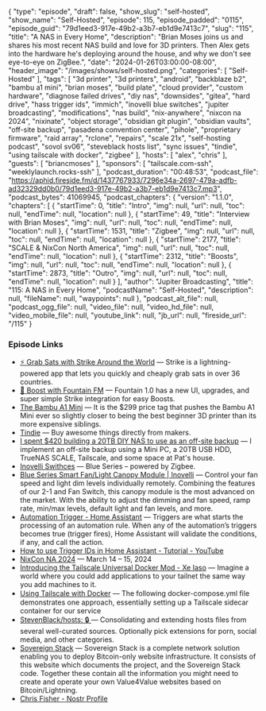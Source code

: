 {
  "type": "episode",
  "draft": false,
  "show_slug": "self-hosted",
  "show_name": "Self-Hosted",
  "episode": 115,
  "episode_padded": "0115",
  "episode_guid": "79d1eed3-917e-49b2-a3b7-eb1d9e7413c7",
  "slug": "115",
  "title": "A NAS in Every Home",
  "description": "Brian Moses joins us and shares his most recent NAS build and love for 3D printers. Then Alex gets into the hardware he's deploying around the house, and why we don't see eye-to-eye on ZigBee.",
  "date": "2024-01-26T03:00:00-08:00",
  "header_image": "/images/shows/self-hosted.png",
  "categories": [
    "Self-Hosted"
  ],
  "tags": [
    "3d printer",
    "3d printers",
    "android",
    "backblaze b2",
    "bambu a1 mini",
    "brian moses",
    "build plate",
    "cloud provider",
    "custom hardware",
    "diagnose failed drives",
    "diy nas",
    "downsides",
    "gitea",
    "hard drive",
    "hass trigger ids",
    "immich",
    "inovelli blue switches",
    "jupiter broadcasting",
    "modifications",
    "nas build",
    "nix-anywhere",
    "nixcon na 2024",
    "nixinate",
    "object storage",
    "obsidian git plugin",
    "obsidian vaults",
    "off-site backup",
    "pasadena convention center",
    "pihole",
    "proprietary firmware",
    "raid array",
    "rclone",
    "repairs",
    "scale 21x",
    "self-hosting podcast",
    "sovol sv06",
    "steveblack hosts list",
    "sync issues",
    "tindie",
    "using tailscale with docker",
    "zigbee"
  ],
  "hosts": [
    "alex",
    "chris"
  ],
  "guests": [
    "briancmoses"
  ],
  "sponsors": [
    "tailscale.com-ssh",
    "weeklylaunch.rocks-ssh"
  ],
  "podcast_duration": "00:48:53",
  "podcast_file": "https://aphid.fireside.fm/d/1437767933/7296e34a-2697-479a-adfb-ad32329dd0b0/79d1eed3-917e-49b2-a3b7-eb1d9e7413c7.mp3",
  "podcast_bytes": 41069945,
  "podcast_chapters": {
    "version": "1.1.0",
    "chapters": [
      {
        "startTime": 0,
        "title": "Intro",
        "img": null,
        "url": null,
        "toc": null,
        "endTime": null,
        "location": null
      },
      {
        "startTime": 49,
        "title": "Interview with Brian Moses",
        "img": null,
        "url": null,
        "toc": null,
        "endTime": null,
        "location": null
      },
      {
        "startTime": 1531,
        "title": "Zigbee",
        "img": null,
        "url": null,
        "toc": null,
        "endTime": null,
        "location": null
      },
      {
        "startTime": 2177,
        "title": "SCALE & NixCon North America",
        "img": null,
        "url": null,
        "toc": null,
        "endTime": null,
        "location": null
      },
      {
        "startTime": 2312,
        "title": "Boosts",
        "img": null,
        "url": null,
        "toc": null,
        "endTime": null,
        "location": null
      },
      {
        "startTime": 2873,
        "title": "Outro",
        "img": null,
        "url": null,
        "toc": null,
        "endTime": null,
        "location": null
      }
    ],
    "author": "Jupiter Broadcasting",
    "title": "115: A NAS in Every Home",
    "podcastName": "Self-Hosted",
    "description": null,
    "fileName": null,
    "waypoints": null
  },
  "podcast_alt_file": null,
  "podcast_ogg_file": null,
  "video_file": null,
  "video_hd_file": null,
  "video_mobile_file": null,
  "youtube_link": null,
  "jb_url": null,
  "fireside_url": "/115"
}


### Episode Links

  * [⚡ Grab Sats with Strike Around the World](https://strike.me/download/ "⚡ Grab Sats with Strike Around the World") — Strike is a lightning-powered app that lets you quickly and cheaply grab sats in over 36 countries. 
  * [🎉 Boost with Fountain FM](https://www.fountain.fm/features "🎉 Boost with Fountain FM") — Fountain 1.0 has a new UI, upgrades, and super simple Strike integration for easy Boosts.
  * [The Bambu A1 Mini](https://butterwhat.com/2023/12/05/the-bambu-a1-mini-the-best-choice-for-your-first-3d-printer.html "The Bambu A1 Mini") — It is the $299 price tag that pushes the Bambu A1 Mini ever so slightly closer to being the best beginner 3D printer than its more expensive siblings.
  * [Tindie](https://www.tindie.com/ "Tindie") — Buy awesome things directly from makers.
  * [I spent $420 building a 20TB DIY NAS to use as an off-site backup](https://blog.briancmoses.com/2023/08/i-spent-420-building-a-20tb-diy-nas-to-use-as-an-off-site-backup.html "I spent $420 building a 20TB DIY NAS to use as an off-site backup") — I implement an off-site backup using a Mini PC, a 20TB USB HDD, TrueNAS SCALE, Tailscale, and some space at Pat's house.
  * [Inovelli Swithces](https://inovelli.com/collections/inovelli-blue-series "Inovelli Swithces") — Blue Series – powered by Zigbee.
  * [Blue Series Smart Fan/Light Canopy Module | Inovelli](https://inovelli.com/collections/inovelli-smart-light-switches/products/zigbee-blue-series-smart-fan-light-canopy-module "Blue Series Smart Fan/Light Canopy Module | Inovelli") — Control your fan speed and light dim levels individually remotely. Combining the features of our 2-1 and Fan Switch, this canopy module is the most advanced on the market. With the ability to adjust the dimming and fan speed, ramp rate, min/max levels, default light and fan levels, and more.
  * [Automation Trigger - Home Assistant](https://www.home-assistant.io/docs/automation/trigger/ "Automation Trigger - Home Assistant") — Triggers are what starts the processing of an automation rule. When any of the automation’s triggers becomes true (trigger fires), Home Assistant will validate the conditions, if any, and call the action.
  * [How to use Trigger IDs in Home Assistant - Tutorial - YouTube](https://www.youtube.com/watch?v=fE_MYcXYwMI "How to use Trigger IDs in Home Assistant - Tutorial - YouTube")
  * [NixCon NA 2024](https://2024-na.nixcon.org/talks/ "NixCon NA 2024") — March 14 – 15, 2024
  * [Introducing the Tailscale Universal Docker Mod - Xe Iaso](https://christine.website/blog/docker-mod-tailscale/ "Introducing the Tailscale Universal Docker Mod - Xe Iaso") — Imagine a world where you could add applications to your tailnet the same way you add machines to it.
  * [Using Tailscale with Docker](https://rnorth.org/tailscale-docker/ "Using Tailscale with Docker") — The fol­low­ing docker-compose.yml ﬁle demon­strates one ap­proach, es­sen­tially set­ting up a Tailscale side­car con­tainer for our ser­vice
  * [StevenBlack/hosts: 🔒 ](https://github.com/StevenBlack/hosts "StevenBlack/hosts: 🔒 ") — Consolidating and extending hosts files from several well-curated sources. Optionally pick extensions for porn, social media, and other categories.
  * [Sovereign Stack](https://www.sovereign-stack.org/ "Sovereign Stack") — Sovereign Stack is a complete network solution enabling you to deploy Bitcoin-only website infrastructure. It consists of this website which documents the project, and the Sovereign Stack code. Together these contain all the information you might need to create and operate your own Value4Value websites based on Bitcoin/Lightning.
  * [Chris Fisher - Nostr Profile](https://chrislas.com "Chris Fisher - Nostr Profile")


